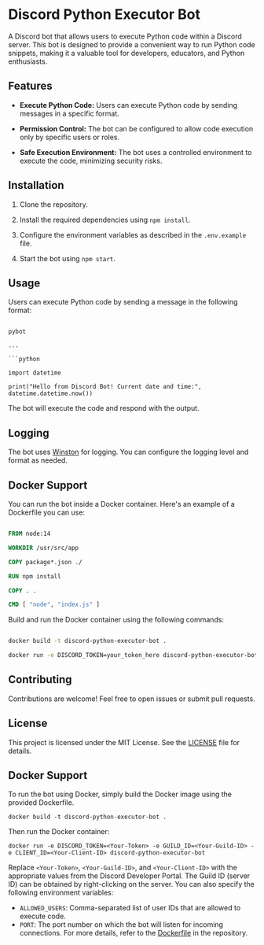 
# Discord Python Executor Bot


A Discord bot that allows users to execute Python code within a Discord server. This bot is designed to provide a convenient way to run Python code snippets, making it a valuable tool for developers, educators, and Python enthusiasts.


## Features


- **Execute Python Code:** Users can execute Python code by sending messages in a specific format.

- **Permission Control:** The bot can be configured to allow code execution only by specific users or roles.

- **Safe Execution Environment:** The bot uses a controlled environment to execute the code, minimizing security risks.


## Installation


1. Clone the repository.

2. Install the required dependencies using `npm install`.

3. Configure the environment variables as described in the `.env.example` file.

4. Start the bot using `npm start`.


## Usage


Users can execute Python code by sending a message in the following format:


```

pybot

...

```python

import datetime

print("Hello from Discord Bot! Current date and time:", datetime.datetime.now())

```


The bot will execute the code and respond with the output.


## Logging


The bot uses [Winston](https://github.com/winstonjs/winston) for logging. You can configure the logging level and format as needed.


## Docker Support


You can run the bot inside a Docker container. Here's an example of a Dockerfile you can use:


```Dockerfile

FROM node:14

WORKDIR /usr/src/app

COPY package*.json ./

RUN npm install

COPY . .

CMD [ "node", "index.js" ]

```


Build and run the Docker container using the following commands:


```bash

docker build -t discord-python-executor-bot .

docker run -e DISCORD_TOKEN=your_token_here discord-python-executor-bot

```


## Contributing


Contributions are welcome! Feel free to open issues or submit pull requests.


## License


This project is licensed under the MIT License. See the [LICENSE](LICENSE) file for details.


## Docker Support
To run the bot using Docker, simply build the Docker image using the provided Dockerfile.
```
docker build -t discord-python-executor-bot .
```
Then run the Docker container:
```
docker run -e DISCORD_TOKEN=<Your-Token> -e GUILD_ID=<Your-Guild-ID> -e CLIENT_ID=<Your-Client-ID> discord-python-executor-bot
```
Replace `<Your-Token>`, `<Your-Guild-ID>`, and `<Your-Client-ID>` with the appropriate values from the Discord Developer Portal.
The Guild ID (server ID) can be obtained by right-clicking on the server.
You can also specify the following environment variables:
- `ALLOWED_USERS`: Comma-separated list of user IDs that are allowed to execute code.
- `PORT`: The port number on which the bot will listen for incoming connections.
For more details, refer to the [Dockerfile](Dockerfile) in the repository.
